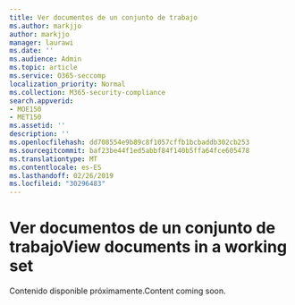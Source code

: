 ```yaml
---
title: Ver documentos de un conjunto de trabajo
ms.author: markjjo
author: markjjo
manager: laurawi
ms.date: ''
ms.audience: Admin
ms.topic: article
ms.service: O365-seccomp
localization_priority: Normal
ms.collection: M365-security-compliance
search.appverid:
- MOE150
- MET150
ms.assetid: ''
description: ''
ms.openlocfilehash: dd708554e9b89c8f1057cffb1bcbaddb302cb253
ms.sourcegitcommit: baf23be44f1ed5abbf84f140b5ffa64fce605478
ms.translationtype: MT
ms.contentlocale: es-ES
ms.lasthandoff: 02/26/2019
ms.locfileid: "30296483"
---
```

# <a name="view-documents-in-a-working-set"></a><span data-ttu-id="bfae9-102">Ver documentos de un conjunto de trabajo</span><span class="sxs-lookup"><span data-stu-id="bfae9-102">View documents in a working set</span></span>

<span data-ttu-id="bfae9-103">Contenido disponible próximamente.</span><span class="sxs-lookup"><span data-stu-id="bfae9-103">Content coming soon.</span></span>